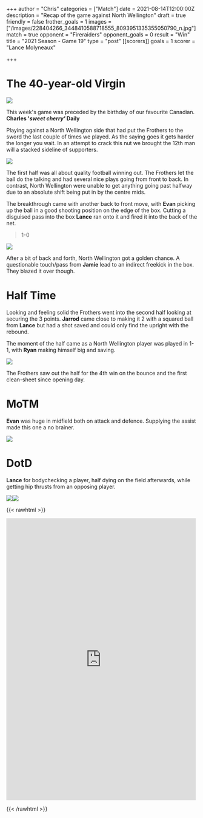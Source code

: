 +++
author = "Chris"
categories = ["Match"]
date = 2021-08-14T12:00:00Z
description = "Recap of the game against North Wellington"
draft = true
friendly = false
frother_goals = 1
images = ["/images/228404266_3448410588718555_8093951335355050790_n.jpg"]
match = true
opponent = "Fireraiders"
opponent_goals = 0
result = "Win"
title = "2021 Season - Game 19"
type = "post"
[[scorers]]
goals = 1
scorer = "Lance Molyneaux"

+++
# The 40-year-old Virgin

![](/images/231572515_3448411075385173_1883059002136618240_n2.jpg)

This week's game was preceded by the birthday of our favourite Canadian. **Charles '_sweet cherry'_ Daily**

Playing against a North Wellington side that had put the Frothers to the sword the last couple of times we played. As the saying goes it gets harder the longer you wait. In an attempt to crack this nut we brought the 12th man will a stacked sideline of supporters.

![](/images/234238725_3448410942051853_6803641609959776404_n.jpg)

The first half was all about quality football winning out. The Frothers let the ball do the talking and had several nice plays going from front to back. In contrast, North Wellington were unable to get anything going past halfway due to an absolute shift being put in by the centre mids.

The breakthrough came with another back to front move, with **Evan** picking up the ball in a good shooting position on the edge of the box. Cutting a disguised pass into the box **Lance** ran onto it and fired it into the back of the net.

> 1-0

![](/images/228404266_3448410588718555_8093951335355050790_n.jpg)

After a bit of back and forth, North Wellington got a golden chance. A questionable touch/pass from **Jamie** lead to an indirect freekick in the box. They blazed it over though.

# Half Time

Looking and feeling solid the Frothers went into the second half looking at securing the 3 points. **Jarrod** came close to making it 2 with a squared ball from **Lance** but had a shot saved and could only find the upright with the rebound.

The moment of the half came as a North Wellington player was played in 1-1, with **Ryan** making himself big and saving.

![](/images/229625294_3448410852051862_1085233877423894392_n.jpg)

The Frothers saw out the half for the 4th win on the bounce and the first clean-sheet since opening day.

# MoTM

**Evan** was huge in midfield both on attack and defence. Supplying the assist made this one a no brainer.

![](/images/232736343_3448411055385175_2743766731549244629_n.jpg)

# DotD

**Lance** for bodychecking a player, half dying on the field afterwards, while getting hip thrusts from an opposing player.

![](/images/231844227_3448411262051821_4418176728637211093_n2.jpg)![](/images/231572515_3448411075385173_1883059002136618240_n-1.jpg)

{{< rawhtml >}} <div class="row"> <iframe src="https://www.facebook.com/plugins/post.php?href=https%3A%2F%2Fwww.facebook.com%2FNZSundayFootball%2Fposts%2F3448412895384991&show_text=true&width=500" width="500" height="743" style="border:none;overflow:hidden" scrolling="no" frameborder="0" allowfullscreen="true" allow="autoplay; clipboard-write; encrypted-media; picture-in-picture; web-share"></iframe> </div>

{{< /rawhtml >}}
